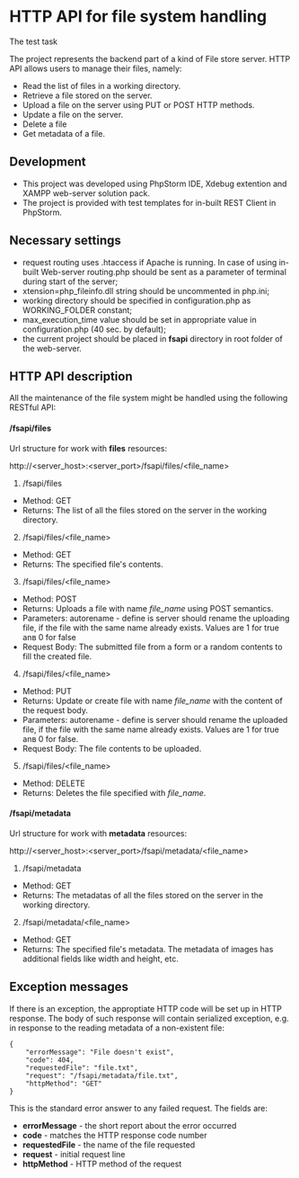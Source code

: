 # HTTP API for file system handling
The test task

The project represents the backend part of a kind of File store server.
HTTP API allows users to manage their files, namely:

* Read the list of files in a working directory.
* Retrieve a file stored on the server.
* Upload a file on the server using PUT or POST HTTP methods.
* Update a file on the server.
* Delete a file
* Get metadata of a file.


## Development
- This project was developed using PhpStorm IDE, Xdebug extention and XAMPP web-server solution pack.
- The project is provided with test templates for in-built REST Client in PhpStorm.

## Necessary settings
- request routing uses .htaccess if Apache is running. In case of using in-built Web-server routing.php should be sent as a parameter of terminal during start of the server;
- xtension=php_fileinfo.dll string should be uncommented in php.ini;
- working directory should be specified in configuration.php as WORKING_FOLDER constant;
- max_execution_time value should be set in appropriate value in configuration.php (40 sec. by default);
- the current project should be placed in **fsapi** directory in root folder of the web-server.


## HTTP API description
All the maintenance of the file system might be handled using the following RESTful API:

#### /fsapi/files
Url structure for work with **files** resources:

http://\<server_host\>:\<server_port\>/fsapi/files/\<file_name\>


1. /fsapi/files
  * Method: GET
  * Returns: The list of all the files stored on the server in the working directory.
  
2. /fsapi/files/\<file_name\>
  * Method: GET
  * Returns: The specified file's contents.

3. /fsapi/files/\<file_name\>
  * Method: POST
  * Returns: Uploads a file with name *file_name* using POST semantics.
  * Parameters: autorename - define is server should rename the uploading file, if the file with the same name already exists. Values are 1 for true anв 0 for false
  * Request Body: The submitted file from a form or a random contents to fill the created file.

4. /fsapi/files/\<file_name\>
  * Method: PUT
  * Returns: Update or create file with name *file_name* with the content of the request body.
  * Parameters: autorename - define is server should rename the uploaded file, if the file with the same name already exists. Values are 1 for true anв 0 for false.
  * Request Body: The file contents to be uploaded.

5. /fsapi/files/\<file_name\>
  * Method: DELETE
  * Returns: Deletes the file specified with *file_name*.


#### /fsapi/metadata
Url structure for work with **metadata** resources:

http://\<server_host\>:\<server_port\>/fsapi/metadata/\<file_name\>

1. /fsapi/metadata
  * Method: GET
  * Returns: The metadatas of all the files stored on the server in the working directory.
  
2. /fsapi/metadata/\<file_name\>
  * Method: GET
  * Returns: The specified file's metadata. The metadata of images has additional fields like width and height, etc.

## Exception messages
If there is an exception, the approptiate HTTP code will be set up in HTTP response.
The body of such response will contain serialized exception, e.g. in response to the reading metadata of a non-existent file:
```
{
    "errorMessage": "File doesn't exist",
    "code": 404,
    "requestedFile": "file.txt",
    "request": "/fsapi/metadata/file.txt",
    "httpMethod": "GET"
}
```
This is the standard error answer to any failed request. The fields are:
- **errorMessage** - the short report about the error occurred
- **code** - matches the HTTP response code number
- **requestedFile** -  the name of the file requested
- **request** - initial request line
- **httpMethod** - HTTP method of the request

